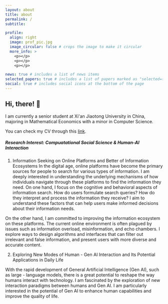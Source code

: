```yaml
---
layout: about
title: about
permalink: /
subtitle: 

profile:
  align: right
  image: prof_pic.jpg
  image_circular: false # crops the image to make it circular
  more_info: >
    <p></p>
    <p></p>
    <p></p>

news: true # includes a list of news items
selected_papers: true # includes a list of papers marked as "selected={true}"
social: true # includes social icons at the bottom of the page
---
```


## Hi, there! 🥰


I am currently a senior student at Xi'an Jiaotong University in China, majoring in Mathematical Economics with a minor in Computer Science.   

You can check my CV through this [link](https://cheneyriver.github.io/assets/pdf/cv.pdf).

##### Research Interest: Compuatational Social Science & Human-AI Interaction

1. Information Seeking on Online Platforms and Better of Information Ecosystems
  In the digital age, online platforms have become the primary sources for people to search for various types of information. I am deeply interested in understanding the underlying mechanisms of how individuals navigate through these platforms to find the information they need.
  On one hand, I focus on the cognitive and behavioral aspects of information search. How do users formulate search queries? How do they interpret and process the information they receive? I aim to understand these factors that can help users make informed decisions about their information needs.

  On the other hand, I am committed to improving the information ecosystem on these platforms. The current online environment is often plagued by issues such as information overload, misinformation, and echo chambers. I explore ways to design algorithms and interfaces that can filter out irrelevant and false information, and present users with more diverse and accurate content. 

2) Exploring New Modes of Human - Gen AI Interaction and Its Potential Applications in Daily Life

With the rapid development of General Artificial Intelligence (Gen AI), such as large - language models, there is a great potential to reshape the way humans interact with technology. I am fascinated by the exploration of new interaction paradigms between humans and Gen AI. I am particularly interested in the potential of Gen AI to enhance human capabilities and improve the quality of life.








